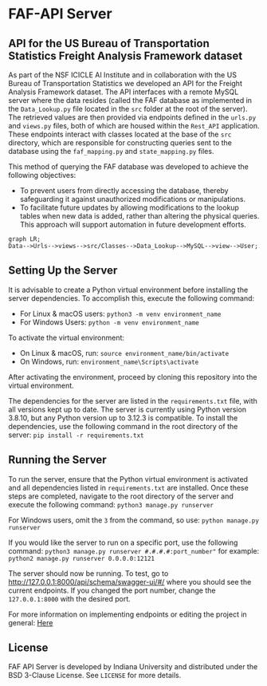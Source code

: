 # FAF-API Server

## API for the US Bureau of Transportation Statistics Freight Analysis Framework dataset

As part of the NSF ICICLE AI Institute and in collaboration with the US Bureau of Transportation Statistics we developed an API for the Freight Analysis Framework dataset.  The API interfaces with a remote MySQL server where the data resides (called the FAF database as implemented in the `Data_Lookup.py` file located in the `src` folder at the root of the server). The retrieved values are then provided via endpoints defined in the `urls.py` and `views.py` files, both of which are housed within the `Rest_API` application. These endpoints interact with classes located at the base of the `src` directory, which are responsible for constructing queries sent to the database using the `faf_mapping.py` and `state_mapping.py` files.

This method of querying the FAF database was developed to achieve the following objectives:

-   To prevent users from directly accessing the database, thereby safeguarding it against unauthorized modifications or manipulations.
-   To facilitate future updates by allowing modifications to the lookup tables when new data is added, rather than altering the physical queries. This approach will support automation in future development efforts.

```mermaid
graph LR;
Data-->Urls-->views-->src/Classes-->Data_Lookup-->MySQL-->view-->User;
```

## Setting Up the Server
It is advisable to create a Python virtual environment before installing the server dependencies. To accomplish this, execute the following command:
* For Linux & macOS users:
```python3 -m venv environment_name```
* For Windows Users:
 ```python -m venv environment_name```
 
To activate the virtual environment:
* On Linux & macOS, run:
```source environment_name/bin/activate```
* On Windows, run:
```environment_name\Scripts\activate```

After activating the environment, proceed by cloning this repository into the virtual environment.

The dependencies for the server are listed in the `requirements.txt` file, with all versions kept up to date. The server is currently using Python version 3.8.10, but any Python version up to 3.12.3 is compatible. To install the dependencies, use the following command in the root directory of the server:
```pip install -r requirements.txt```


## Running the Server
To run the server, ensure that the Python virtual environment is activated and all dependencies listed in `requirements.txt` are installed. Once these steps are completed, navigate to the root directory of the server and execute the following command:
```python3 manage.py runserver```

For Windows users, omit the `3` from the command, so use:
```python manage.py runserver```

If you would like the server to run on a specific port, use the following command:
```python3 manage.py runserver #.#.#.#:port_number"```
for example:
```python2 manage.py runserver 0.0.0.0:12121```

The server should now be running. To test, go to http://127.0.0.1:8000/api/schema/swagger-ui/#/ where you should see the current endpoints. If you changed the port number, change the ```127.0.0.1:8000``` with the desired port.

For more information on implementing endpoints or editing the project in general: [Here](DEV_README.md)

## License
FAF API Server is developed by Indiana University and distributed under the BSD 3-Clause License. See `LICENSE` for more details.
